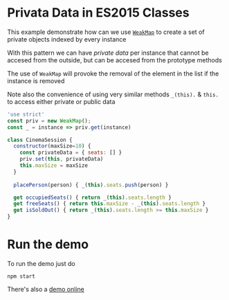 # Privata Data in ES2015 Classes

This example demonstrate how can we use [`WeakMap`](https://developer.mozilla.org/en-US/docs/Web/JavaScript/Reference/Global_Objects/WeakMap) to create a set of private objects indexed by every instance

With this pattern we can have _private data_ per instance that cannot be accesed from the outside, but can be accesed from the prototype methods

The use of `WeakMap` will provoke the removal of the element in the list if the instance is removed

Note also the convenience of using very similar methods `_(this).` &  `this.` to access either private or public data

```javascript
'use strict'
const priv = new WeakMap();
const _ = instance => priv.get(instance)

class CinemaSession {
  constructor(maxSize=10) {
    const privateData = { seats: [] }
    priv.set(this, privateData)
    this.maxSize = maxSize
  }
  
  placePerson(person) { _(this).seats.push(person) }

  get occupiedSeats() { return _(this).seats.length }
  get freeSeats() { return this.maxSize - _(this).seats.length }
  get isSoldOut() { return _(this).seats.length >= this.maxSize }
}
```

# Run the demo

To run the demo just do

```
npm start
```

There's also a [demo online](https://codepen.io/juanmaguitar/project/editor/ZOVmEO)